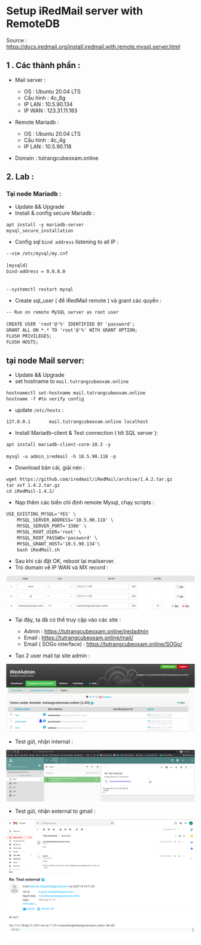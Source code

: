 # Setup iRedMail server with RemoteDB 
Source : https://docs.iredmail.org/install.iredmail.with.remote.mysql.server.html

## 1 . Các thành phần : 
- Mail server : 
    - OS : Ubuntu 20.04 LTS
    - Cấu hình : 4c_8g
    - IP LAN : 10.5.90.134
    - IP WAN : 123.31.11.183 

- Remote Mariadb : 
    - OS : Ubuntu 20.04 LTS
    - Cấu hình : 4c_4g
    - IP LAN : 10.5.90.118

- Domain : tutrangcubeoxam.online

## 2. Lab : 

### Tại node Mariadb :

- Update && Upgrade 
- Install & config secure Mariadb : 
```
apt install -y mariadb-server 
mysql_secure_installation
```
- Config  sql `bind address` listening to all IP  : 
```
--vim /etc/mysql/my.cnf

[mysqld]
bind-address = 0.0.0.0


--systemctl restart mysql
```

- Create sql_user ( để iRedMail remote ) và grant các quyền :
```
-- Run on remote MySQL server as root user

CREATE USER 'root'@'%' IDENTIFIED BY 'password';
GRANT ALL ON *.* TO 'root'@'%' WITH GRANT OPTION; 
FLUSH PRIVILEGES;
FLUSH HOSTS;
```

## tại node Mail server: 
- Update && Upgrade 
- set hostname to `mail.tutrangcubeoxam.online`
```
hostnamectl set-hostname mail.tutrangcubeoxam.online
hostname -f #to verify config
```
- update `/etc/hosts` : 
```
127.0.0.1       mail.tutrangcubeoxam.online localhost
```

- Install Mariadb-client & Test connection ( tới SQL server ):
```
apt install mariadb-client-core-10.3 -y

mysql -u admin_iredmail -h 10.5.90.118 -p

```

- Download bản cài,  giải nén  :

```
wget https://github.com/iredmail/iRedMail/archive/1.4.2.tar.gz
tar xvf 1.4.2.tar.gz
cd iRedMail-1.4.2/
```

- Nạp thêm các biến chỉ định remote Mysql, chạy scripts : 
```
USE_EXISTING_MYSQL='YES' \
    MYSQL_SERVER_ADDRESS='10.5.90.118' \
    MYSQL_SERVER_PORT='3306' \
    MYSQL_ROOT_USER='root' \
    MYSQL_ROOT_PASSWD='password' \
    MYSQL_GRANT_HOST='10.5.90.134'\
    bash iRedMail.sh 
```
- Sau khi cài đặt OK, reboot lại mailserver. 
- Trỏ domain về IP WAN và MX record : 

<img src = https://github.com/tulha161/tule/blob/main/iredmail/pic/7.png>

- Tại đây, ta đã có thể truy cập vào các site  :  
    - Admin : https://tutrangcubeoxam.online/iredadmin
    - Email : https://tutrangcubeoxam.online/mail/
    - Email ( SOGo interface) : https://tutrangcubeoxam.online/SOGo/

- Tạo 2 user mail tại site admin : 

<img src = https://github.com/tulha161/tule/blob/main/iredmail/pic/12.png>

- Test gửi, nhận internal : 

<img src = https://github.com/tulha161/tule/blob/main/iredmail/pic/13.png>

- Test gửi, nhận external to gmail :

<img src = https://github.com/tulha161/tule/blob/main/iredmail/pic/14.png>

<img src = https://github.com/tulha161/tule/blob/main/iredmail/pic/15.png>



